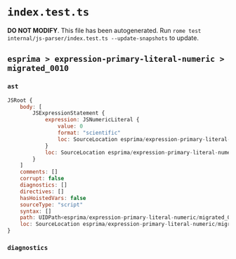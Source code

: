 # `index.test.ts`

**DO NOT MODIFY**. This file has been autogenerated. Run `rome test internal/js-parser/index.test.ts --update-snapshots` to update.

## `esprima > expression-primary-literal-numeric > migrated_0010`

### `ast`

```javascript
JSRoot {
	body: [
		JSExpressionStatement {
			expression: JSNumericLiteral {
				value: 0
				format: "scientific"
				loc: SourceLocation esprima/expression-primary-literal-numeric/migrated_0010/input.js 1:0-1:6
			}
			loc: SourceLocation esprima/expression-primary-literal-numeric/migrated_0010/input.js 1:0-1:6
		}
	]
	comments: []
	corrupt: false
	diagnostics: []
	directives: []
	hasHoistedVars: false
	sourceType: "script"
	syntax: []
	path: UIDPath<esprima/expression-primary-literal-numeric/migrated_0010/input.js>
	loc: SourceLocation esprima/expression-primary-literal-numeric/migrated_0010/input.js 1:0-1:7
}
```

### `diagnostics`

```

```
